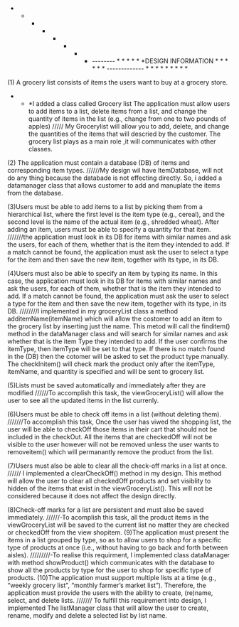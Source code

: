 * * * * * * * * -------- * * * * * *DESIGN INFORMATION * * * * * * ------------- * * * * * * * * *

(1) A grocery list consists of items the users want to buy at a grocery store. 
* * *I added a class called Grocery list
The application must allow users to add items to a list, delete items from a list, and change the quantity of items in the list (e.g., change from one to two pounds of apples)
/////  My Grocerylist will allow you to add, delete, and change the quantities of the items that will descried by the customer. The grocery list plays as a main role ,it will communicates with other classes.

(2) The application must contain a database (DB) of ​items​ and corresponding ​item types​.
//////My design wil have ItemDatabase, will not do any thing because the databade is not effecting directly. So, i added a datamanager class that allows customer to add and manuplate the items from the database.

(3)Users must be able to add items to a list by picking them from a hierarchical list, where the first level is the item type (e.g., cereal), and the second level is the name of the actual item (e.g., shredded wheat). After adding an item, users must be able to specify a quantity for that item.
///////the application must look in its DB for items with similar names and ask the users, for each of them, whether that is the item they intended to add. If a match cannot be found, the application must ask the user to select a type for the item and then save the new item, together with its type, in its DB.

(4)Users must also be able to specify an item by typing its name. In this case, the application must look in its DB for items with similar names and ask the users, for each of them, whether that is the item they intended to add. If a match cannot be found, the application must ask the user to select a type for the item and then save the new item, together with its type, in its DB.
////////I implemented in my groceryList class a method additemName(itemName) which will allow the costomer to add an item to the grocery list by inserting just the name. This metod will call the finditem() method in the dataManager class and will search for similar names and ask whether that is the item Type they intended to add. If the user confirms the itemType, then itemType will be set to that type. If there is no match found in the (DB) then the cotomer will be asked to set the product type manually. The checkInitem() will check mark the product only after the itemType, itemName, and quantity is specified and will be sent to grocery list.

(5)Lists must be saved automatically and immediately after they are modified
//////To accomplish this task, the viewGroceryList() will allow the user to see all the updated items in the list currenly.

(6)Users must be able to check off items in a list (without deleting them).
///////To accomplish this task, Once the user has viwed the shopping list, the user will be able to checkOff those items in their cart that should not be included in the checkOut. All the items that are checkedOff will not be visible to the user however will not be removed unless the user wants to removeitem() which will permanantly remove the product from the list. 

(7)Users must also be able to clear all the check-off marks in a list at once.
////// I implemented a clearCheckOff() method in my design. This method will allow the user to clear all checkedOff products and set visiblity to hidden of the items that exist in the viewGroceryList(). This will not be considered because it does not affect the design directly.

(8)Check-off marks for a list are persistent and must also be saved immediately.
//////-To acomplish this task, all the product items in the viewGroceryList will be saved to the current list no matter they are checked or checkedOff from the view shopitem.
(9)The application must present the items in a list grouped by type, so as to allow users to
shop for a specific type of products at once (i.e., without having to go back and forth
between aisles).
/////////-To realise this requirment, I implemented class dataManager with method showProduct() which communicates with the database to show all the products by type for the user to shop for specific type of products.
(10)The application must support multiple lists at a time (e.g., “weekly grocery list”, “monthly
farmer’s market list”). Therefore, the application must provide the users with the ability to
create, (re)name, select, and delete lists.
/////// To fulfill this requirement into design, I implemented The listManager class that will allow the user to create, rename, modify and delete a selected list by list name.


